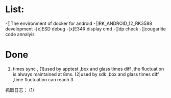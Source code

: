 # List:
-[]The environment of docker  for android
-[]RK_ANDROID_12_RK3588 development 
-[x]ESD debug
-[x]E34R display cmd
-[]dp check
-[]cougarlite code annalyis

# Done
1. times sync ,
(1)used by apptest ,box and glass times diff ,the fluctuation is always maintained at 8ms.
(2)used by sdk ,box and glass times diff ,time fluctuation can reach 3.

抓取日志：
(1) 
